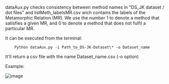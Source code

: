 dataAux.py checks consistency between method names in "DS_JK dataset / dot files" and listMeth_labelsMR.csv wich contains the labels of the Metamorphic Relation (MR). We use the number 1 to denote a method that satisfies a given MR, and  0 to denote a method that does not fulfil a particular MR. 

It can be executed from the terminal:

        Python dataAux.py -i Path_to_DS-JK-Dataset\* -o Dataset_name

It'll return a csv file with the name Dataset_name.csv (-o option) 

Example:

![image](https://user-images.githubusercontent.com/42596938/135850103-e1b20279-20ce-416c-a4d6-7a1359d06dbc.png)

